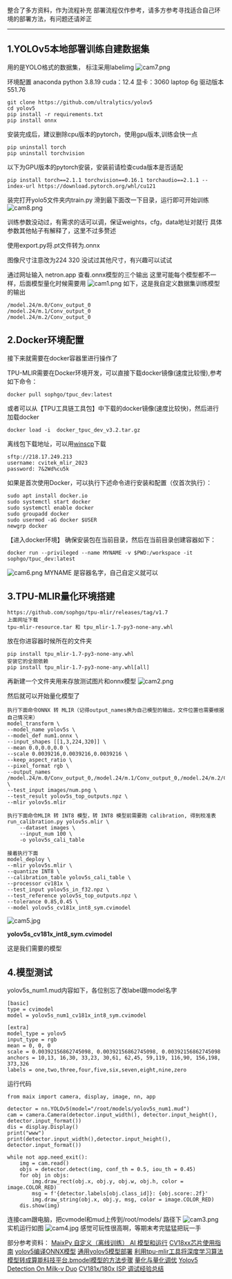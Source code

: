 整合了多方资料，作为流程补充
部署流程仅作参考，请多方参考寻找适合自己环境的部署方法，有问题还请斧正

---
1.YOLOv5本地部署训练自建数据集
---
用的是YOLO格式的数据集，
标注采用labelimg
![cam7.png](https://www.freeimg.cn/i/2024/05/25/6651c365b898b.png)


环境配置
anaconda python 3.8.19
cuda：12.4
显卡：3060 laptop 6g
驱动版本551.76

```
git clone https://github.com/ultralytics/yolov5
cd yolov5
pip install -r requirements.txt
pip install onnx
```
安装完成后，建议删除cpu版本的pytorch，使用gpu版本,训练会快一点
```
pip uninstall torch
pip uninstall torchvision
```
以下为GPU版本的pytorch安装，安装前请检查cuda版本是否适配
```
pip install torch==2.1.1 torchvision==0.16.1 torchaudio==2.1.1 --index-url https://download.pytorch.org/whl/cu121
```
装完打开yolo5文件夹内train.py
滑到最下面改一下目录，运行即可开始训练
![cam8.png](https://www.freeimg.cn/i/2024/05/25/6651c48163c8d.png)

训练参数没动过，有需求的话可以调，保证weights，cfg，data地址对就行
具体参数其他帖子有解释了，这里不过多赘述

使用export.py将.pt文件转为.onnx

图像尺寸注意改为224 320 没试过其他尺寸，有兴趣可以试试

通过网址输入 netron.app 查看.onnx模型的三个输出
这里可能每个模型都不一样，后面模型量化时候需要用
![cam1.png](https://www.freeimg.cn/i/2024/05/25/66519ecc6a0ed.png)
如下，这是我自定义数据集训练模型的输出
```
/model.24/m.0/Conv_output_0
/model.24/m.1/Conv_output_0
/model.24/m.2/Conv_output_0 
```

2.Docker环境配置
---

接下来就需要在docker容器里进行操作了


TPU-MLIR需要在Docker环境开发，可以直接下载docker镜像(速度比较慢),参考如下命令：
```
docker pull sophgo/tpuc_dev:latest
```
或者可以从【TPU工具链工具包】中下载的docker镜像(速度比较快)，然后进行加载docker
```
docker load -i  docker_tpuc_dev_v3.2.tar.gz
```
离线包下载地址，可以用[winscp](https://winscp.net/eng/index.php)下载
```
sftp://218.17.249.213
username: cvitek_mlir_2023
password: 7&2Wd%cu5k
```
如果是首次使用Docker，可以执行下述命令进行安装和配置（仅首次执行）：
```
sudo apt install docker.io
sudo systemctl start docker
sudo systemctl enable docker
sudo groupadd docker
sudo usermod -aG docker $USER
newgrp docker
```
【进入docker环境】 确保安装包在当前目录，然后在当前目录创建容器如下：
```
docker run --privileged --name MYNAME -v $PWD:/workspace -it sophgo/tpuc_dev:latest
```
![cam6.png](https://www.freeimg.cn/i/2024/05/25/6651bc4ac27f8.png)
MYNAME 是容器名字，自己自定义就可以

3.TPU-MLIR量化环境搭建
---
```
https://github.com/sophgo/tpu-mlir/releases/tag/v1.7
上面网址下载
tpu-mlir-resource.tar 和 tpu_mlir-1.7-py3-none-any.whl 
```
放在你进容器时候所在的文件夹
```
pip install tpu_mlir-1.7-py3-none-any.whl
安装它的全部依赖
pip install tpu_mlir-1.7-py3-none-any.whl[all] 
```
再新建一个文件夹用来存放测试图片和onnx模型
![cam2.png](https://www.freeimg.cn/i/2024/05/25/6651b0d1664c6.png)


然后就可以开始量化模型了


```
执行下面命令ONNX 转 MLIR（记得output_names换为自己模型的输出，文件位置也需要根据自己情况来）
model_transform \
--model_name yolov5s \
--model_def num1.onnx \
--input_shapes [[1,3,224,320]] \
--mean 0.0,0.0,0.0 \
--scale 0.0039216,0.0039216,0.0039216 \
--keep_aspect_ratio \
--pixel_format rgb \
--output_names /model.24/m.0/Conv_output_0,/model.24/m.1/Conv_output_0,/model.24/m.2/Conv_output_0 \
--test_input images/num.png \
--test_result yolov5s_top_outputs.npz \
--mlir yolov5s.mlir

执行下面命令MLIR 转 INT8 模型，转 INT8 模型前需要跑 calibration, 得到校准表
run_calibration.py yolov5s.mlir \
    --dataset images \
    --input_num 100 \
    -o yolov5s_cali_table

接着执行下面
model_deploy \
--mlir yolov5s.mlir \
--quantize INT8 \
--calibration_table yolov5s_cali_table \
--processor cv181x \
--test_input yolov5s_in_f32.npz \
--test_reference yolov5s_top_outputs.npz \
--tolerance 0.85,0.45 \
--model yolov5s_cv181x_int8_sym.cvimodel
```
![cam5.jpg](https://www.freeimg.cn/i/2024/05/25/6651bc4aec3e8.jpg)

**yolov5s_cv181x_int8_sym.cvimodel**

这是我们需要的模型

4.模型测试
---

yolov5s_num1.mud内容如下，各位别忘了改label跟model名字
```
[basic]
type = cvimodel
model = yolov5s_num1_cv181x_int8_sym.cvimodel

[extra]
model_type = yolov5
input_type = rgb
mean = 0, 0, 0
scale = 0.00392156862745098, 0.00392156862745098, 0.00392156862745098
anchors = 10,13, 16,30, 33,23, 30,61, 62,45, 59,119, 116,90, 156,198, 373,326
labels = one,two,three,four,five,six,seven,eight,nine,zero
```

运行代码
```
from maix import camera, display, image, nn, app

detector = nn.YOLOv5(model="/root/models/yolov5s_num1.mud")
cam = camera.Camera(detector.input_width(), detector.input_height(), detector.input_format())
dis = display.Display()
print("www")
print(detector.input_width(),detector.input_height(), detector.input_format())

while not app.need_exit():
    img = cam.read()
    objs = detector.detect(img, conf_th = 0.5, iou_th = 0.45)
    for obj in objs:
        img.draw_rect(obj.x, obj.y, obj.w, obj.h, color = image.COLOR_RED)
        msg = f'{detector.labels[obj.class_id]}: {obj.score:.2f}'
        img.draw_string(obj.x, obj.y, msg, color = image.COLOR_RED)
    dis.show(img)
```
连接cam跟电脑，把cvmodel和mud上传到/root/models/ 路径下
![cam3.png](https://www.freeimg.cn/i/2024/05/25/6651b8269c579.png)
实机运行如图
![cam4.jpg](https://www.freeimg.cn/i/2024/05/25/6651b876660c7.jpg)
感觉可玩性很高啊，等期末考完猛猛把玩一手


部分参考资料：
[MaixPy 自定义（离线训练） AI 模型和运行](https://wiki.sipeed.com/maixpy/doc/zh/vision/custmize_model.html)
[CV18xx芯片使用指南](https://tpumlir.org/docs/quick_start/09_cv18xx_guide.html#yolov5)
[yolov5编译ONNX模型](https://tpumlir.org/docs/quick_start/03_onnx.html)
[通用yolov5模型部署](https://doc.sophgo.com/cvitek-develop-docs/master/docs_latest_release/CV180x_CV181x/zh/01.software/TPU/YOLO_Development_Guide/build/html/3_Yolov5_development.html)
[利用tpu-mlir工具将深度学习算法模型转成算能科技平台.bmodel模型的方法步骤](https://blog.csdn.net/u013171226/article/details/135816063)
[量化与量化调优](https://doc.sophgo.com/sdk-docs/v23.09.01-lts/docs_latest_release/docs/tpu-mlir/quick_start/html/07_quantization.html)
[Yolov5 Detection On Milk-v Duo](https://forum.sophgo.com/t/yolov5-detection-on-milk-v-duo/246)
[CV181x/180x ISP 调试经验总结](https://forum.sophgo.com/t/cv181x-180x-isp/297)
